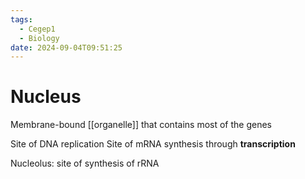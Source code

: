 ```yaml
---
tags:
  - Cegep1
  - Biology
date: 2024-09-04T09:51:25
---
```


# Nucleus

Membrane-bound [[organelle]] that contains most of the genes

Site of DNA replication
Site of mRNA synthesis through **transcription**

Nucleolus: site of synthesis of rRNA